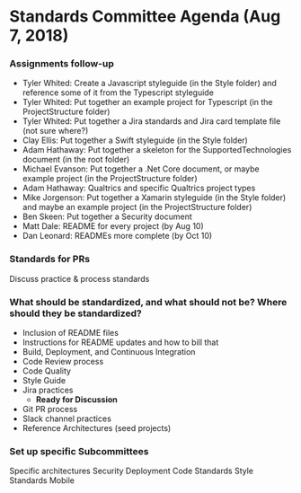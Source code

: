 # Standards Committee Agenda (Aug 7, 2018)

### Assignments follow-up

* Tyler Whited: Create a Javascript styleguide (in the Style folder) and reference some of it from the Typescript styleguide
* Tyler Whited: Put together an example project for Typescript (in the ProjectStructure folder)
* Tyler Whited: Put together a Jira standards and Jira card template file (not sure where?)
* Clay Ellis: Put together a Swift styleguide (in the Style folder)
* Adam Hathaway: Put together a skeleton for the SupportedTechnologies document (in the root folder)
* Michael Evanson: Put together a .Net Core document, or maybe example project (in the ProjectStructure folder)
* Adam Hathaway: Qualtrics and specific Qualtrics project types
* Mike Jorgenson: Put together a Xamarin styleguide (in the Style folder) and maybe an example project (in the ProjectStructure folder)
* Ben Skeen: Put together a Security document
* Matt Dale: README for every project (by Aug 10)
* Dan Leonard: READMEs more complete (by Oct 10)


### Standards for PRs

Discuss practice & process standards


### What should be standardized, and what should not be? Where should they be standardized?

* Inclusion of README files
* Instructions for README updates and how to bill that
* Build, Deployment, and Continuous Integration
* Code Review process
* Code Quality
* Style Guide
* Jira practices
  * __Ready for Discussion__
* Git PR process
* Slack channel practices
* Reference Architectures (seed projects)


### Set up specific Subcommittees

Specific architectures
Security
Deployment
Code Standards
Style Standards
Mobile
